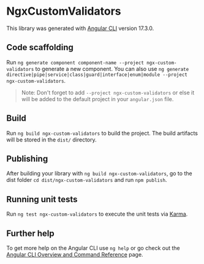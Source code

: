 # NgxCustomValidators

This library was generated with [Angular CLI](https://github.com/angular/angular-cli) version 17.3.0.

## Code scaffolding

Run `ng generate component component-name --project ngx-custom-validators` to generate a new component. You can also use `ng generate directive|pipe|service|class|guard|interface|enum|module --project ngx-custom-validators`.
> Note: Don't forget to add `--project ngx-custom-validators` or else it will be added to the default project in your `angular.json` file. 

## Build

Run `ng build ngx-custom-validators` to build the project. The build artifacts will be stored in the `dist/` directory.

## Publishing

After building your library with `ng build ngx-custom-validators`, go to the dist folder `cd dist/ngx-custom-validators` and run `npm publish`.

## Running unit tests

Run `ng test ngx-custom-validators` to execute the unit tests via [Karma](https://karma-runner.github.io).

## Further help

To get more help on the Angular CLI use `ng help` or go check out the [Angular CLI Overview and Command Reference](https://angular.io/cli) page.
